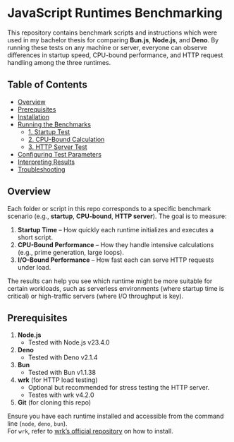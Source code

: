 # JavaScript Runtimes Benchmarking

This repository contains benchmark scripts and instructions which were used in my bachelor thesis for comparing **Bun.js**, **Node.js**, and **Deno**. By running these tests on any machine or server, everyone can observe differences in startup speed, CPU-bound performance, and HTTP request handling among the three runtimes.

## Table of Contents
- [Overview](#overview)
- [Prerequisites](#prerequisites)
- [Installation](#installation)
- [Running the Benchmarks](#running-the-benchmarks)
  - [1. Startup Test](#1-startup-test)
  - [2. CPU-Bound Calculation](#2-cpu-bound-calculation)
  - [3. HTTP Server Test](#3-http-server-test)
- [Configuring Test Parameters](#configuring-test-parameters)
- [Interpreting Results](#interpreting-results)
- [Troubleshooting](#troubleshooting)

## Overview

Each folder or script in this repo corresponds to a specific benchmark scenario (e.g., **startup**, **CPU-bound**, **HTTP server**). The goal is to measure:
1. **Startup Time** – How quickly each runtime initializes and executes a short script.  
2. **CPU-Bound Performance** – How they handle intensive calculations (e.g., prime generation, large loops).  
3. **I/O-Bound Performance** – How fast each can serve HTTP requests under load.

The results can help you see which runtime might be more suitable for certain workloads, such as serverless environments (where startup time is critical) or high-traffic servers (where I/O throughput is key).

## Prerequisites

1. **Node.js**  
   - Tested with Node.js v23.4.0 
2. **Deno**  
   - Tested with Deno v2.1.4  
3. **Bun**  
   - Tested with Bun v1.1.38  
4. **wrk** (for HTTP load testing)  
   - Optional but recommended for stress testing the HTTP server.
   - Testes with wrk v4.2.0  
5. **Git** (for cloning this repo)

Ensure you have each runtime installed and accessible from the command line (`node`, `deno`, `bun`).  
For `wrk`, refer to [wrk’s official repository](https://github.com/wg/wrk) on how to install.
